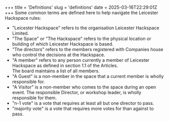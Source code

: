 +++
title = 'Definitions'
slug = 'definitions'
date = 2025-03-16T22:29:01Z
+++
Some common terms are defined here to help navigate the Leicester Hackspace rules:
- "Leicester Hackspace" refers to the organisation Leicester Hackspace Limited.
- "The Space" or "The Hackspace" refers to the physical location or building of which Leicester Hackspace is based.
- "The directors" refers to the members registered with Companies house who control the decisions at the Hackspace.
- "A member" refers to any person currently a member of Leicester Hackspace as defined in section 1.1 of the Articles.  
  The board maintains a list of all members.
- "A Guest" is a non-member in the space that a current member is wholly responsible for.
- "A Visitor" is a non-member who comes to the space during an open event. The responsible Director, or workshop
  leader, is wholly responsible for them.
- "n-1 vote" is a vote that requires at least all but one director to pass.
- "majority vote" is a vote that requires more votes for than against to pass.
